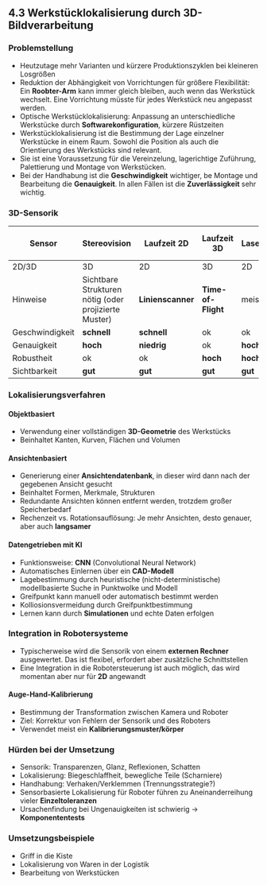 ## 4.3 Werkstücklokalisierung durch 3D-Bildverarbeitung

### Problemstellung

- Heutzutage mehr Varianten und kürzere Produktionszyklen bei kleineren Losgrößen
- Reduktion der Abhängigkeit von Vorrichtungen für größere Flexibilität: Ein **Roobter-Arm** kann immer gleich bleiben, auch wenn das Werkstück wechselt. Eine Vorrichtung müsste für jedes Werkstück neu angepasst werden.
- Optische Werkstücklokalisierung: Anpassung an unterschiedliche Werkstücke durch **Softwarekonfiguration**, kürzere Rüstzeiten
- Werkstücklokalisierung ist die Bestimmung der Lage einzelner Werkstücke in einem Raum. Sowohl die Position als auch die Orientierung des Werkstücks sind relevant.
- Sie ist eine Voraussetzung für die Vereinzelung, lagerichtige Zuführung, Palettierung und Montage von Werkstücken.
- Bei der Handhabung ist die **Geschwindigkeit** wichtiger, be Montage und Bearbeitung die **Genauigkeit**. In allen Fällen ist die **Zuverlässigkeit** sehr wichtig.

### 3D-Sensorik

| Sensor | Stereovision | Laufzeit 2D | Laufzeit 3D | Lasertriangulation | Punktuell messende Systeme |
| --- | --- | --- | --- | --- | --- |
| 2D/3D | 3D | 2D | 3D | 2D |  |
| Hinweise | Sichtbare Strukturen nötig (oder projizierte Muster) | **Linienscanner** | **Time-of-Flight** | meist Laserlinie | **Marker** oder Messeinheit nötig |
| Geschwindigkeit | **schnell** | **schnell** | ok | ok | **langsam** |
| Genauigkeit | **hoch** | **niedrig** | ok | **hoch** | **sehr hoch** |
| Robustheit | ok | ok | **hoch** | **hoch** | **hoch** |
| Sichtbarkeit | **gut** | **gut** | **gut** | **gut** | **gut** |

### Lokalisierungsverfahren

#### Objektbasiert

- Verwendung einer vollständigen **3D-Geometrie** des Werkstücks
- Beinhaltet Kanten, Kurven, Flächen und Volumen

#### Ansichtenbasiert

- Generierung einer **Ansichtendatenbank**, in dieser wird dann nach der gegebenen Ansicht gesucht
- Beinhaltet Formen, Merkmale, Strukturen
- Redundante Ansichten können entfernt werden, trotzdem großer Speicherbedarf
- Rechenzeit vs. Rotationsauflösung: Je mehr Ansichten, desto genauer, aber auch **langsamer**

#### Datengetrieben mit KI

- Funktionsweise: **CNN** (Convolutional Neural Network)
- Automatisches Einlernen über ein **CAD-Modell**
- Lagebestimmung durch heuristische (nicht-deterministische) modellbasierte Suche in Punktwolke und Modell
- Greifpunkt kann manuell oder automatisch bestimmt werden
- Kolliosionsvermeidung durch Greifpunktbestimmung
- Lernen kann durch **Simulationen** und echte Daten erfolgen

### Integration in Robotersysteme

- Typischerweise wird die Sensorik von einem **externen Rechner** ausgewertet. Das ist flexibel, erfordert aber zusätzliche Schnittstellen
- Eine Integration in die Robotersteuerung ist auch möglich, das wird momentan aber nur für **2D** angewandt

#### Auge-Hand-Kalibrierung

- Bestimmung der Transformation zwischen Kamera und Roboter
- Ziel: Korrektur von Fehlern der Sensorik und des Roboters
- Verwendet meist ein **Kalibrierungsmuster/körper**

### Hürden bei der Umsetzung

- Sensorik: Transparenzen, Glanz, Reflexionen, Schatten
- Lokalisierung: Biegeschlaffheit, bewegliche Teile (Scharniere)
- Handhabung: Verhaken/Verklemmen (Trennungsstrategie?)
- Sensorbasierte Lokalisierung für Roboter führen zu Aneinanderreihung vieler **Einzeltoleranzen**
- Ursachenfindung bei Ungenauigkeiten ist schwierig $\rightarrow$ **Komponententests**

### Umsetzungsbeispiele

- Griff in die Kiste
- Lokalisierung von Waren in der Logistik
- Bearbeitung von Werkstücken